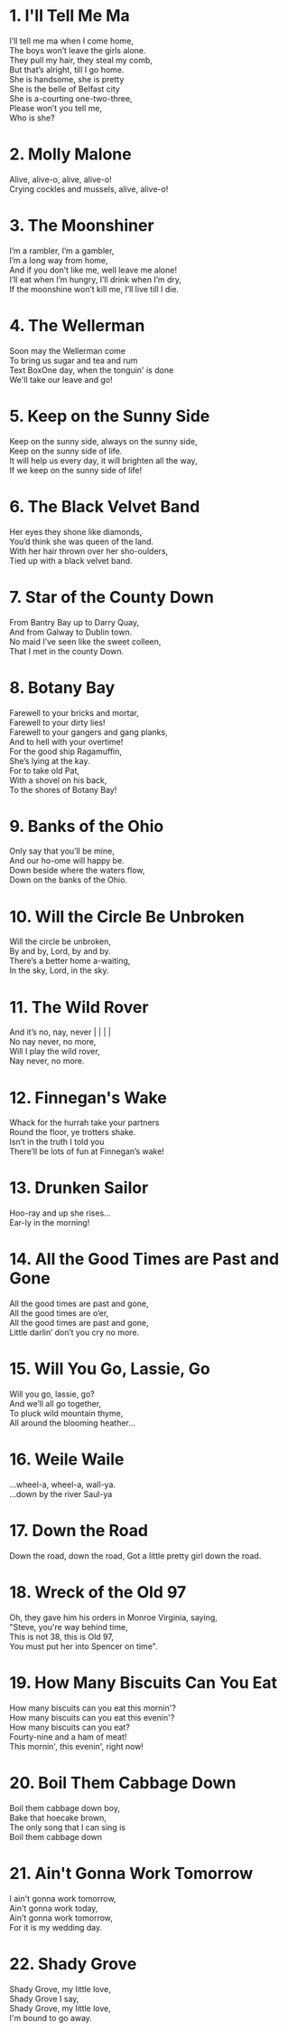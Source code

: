 # 1. I'll Tell Me Ma  
I’ll tell me ma when I come home,   
The boys won’t leave the girls alone.   
They pull my hair, they steal my comb,   
But that’s alright, till I go home.   
She is handsome, she is pretty   
She is the belle of Belfast city   
She is a-courting one-two-three,   
Please won’t you tell me,   
Who is she?   
# 2. Molly Malone  
Alive, alive-o, alive, alive-o!   
Crying cockles and mussels, alive, alive-o!   
# 3. The Moonshiner  
I’m a rambler, I’m a gambler,   
I’m a long way from home,   
And if you don’t like me, well leave me alone!   
I’ll eat when I’m hungry, I’ll drink when I’m dry,   
If the moonshine won’t kill me, I’ll live till I die.   
# 4. The Wellerman  
Soon may the Wellerman come   
To bring us sugar and tea and rum   
Text BoxOne day, when the tonguin' is done   
We'll take our leave and go!   
# 5. Keep on the Sunny Side  
Keep on the sunny side, always on the sunny side,   
Keep on the sunny side of life.   
It will help us every day, it will brighten all the way,   
If we keep on the sunny side of life!   
# 6. The Black Velvet Band  
Her eyes they shone like diamonds,   
You’d think she was queen of the land.   
With her hair thrown over her sho-oulders,   
Tied up with a black velvet band.   
# 7. Star of the County Down  
From Bantry Bay up to Darry Quay,   
And from Galway to Dublin town.   
No maid I’ve seen like the sweet colleen,   
That I met in the county Down.   
# 8. Botany Bay  
Farewell to your bricks and mortar,   
Farewell to your dirty lies!   
Farewell to your gangers and gang planks,   
And to hell with your overtime!   
For the good ship Ragamuffin,   
She’s lying at the kay.   
For to take old Pat,   
With a shovel on his back,   
To the shores of Botany Bay!   
# 9. Banks of the Ohio  
Only say that you’ll be mine,   
And our ho-ome will happy be.   
Down beside where the waters flow,   
Down on the banks of the Ohio.   
# 10. Will the Circle Be Unbroken  
Will the circle be unbroken,   
By and by, Lord, by and by.   
There’s a better home a-waiting,   
In the sky, Lord, in the sky.   
# 11. The Wild Rover  
And it’s no, nay, never | | | |   
No nay never, no more,   
Will I play the wild rover,	   
Nay never, no more.    
# 12. Finnegan's Wake  
Whack for the hurrah take your partners   
Round the floor, ye trotters shake.   
Isn’t in the truth I told you   
There’ll be lots of fun at Finnegan’s wake!   
# 13. Drunken Sailor  
Hoo-ray and up she rises…   
Ear-ly in the morning!   
# 14. All the Good Times are Past and Gone  
All the good times are past and gone,   
All the good times are o’er,   
All the good times are past and gone,   
Little darlin’ don’t you cry no more.   
# 15. Will You Go, Lassie, Go  
Will you go, lassie, go?   
And we’ll all go together,   
To pluck wild mountain thyme,    
All around the blooming heather…   
# 16. Weile Waile  
…wheel-a, wheel-a, wall-ya.   
…down by the river Saul-ya   
# 17. Down the Road
Down the road, down the road,
Got a little pretty girl down the road.
# 18. Wreck of the Old 97
Oh, they gave him his orders in Monroe Virginia, saying,  
"Steve, you're way behind time,  
This is not 38, this is Old 97,  
You must put her into Spencer on time".
# 19. How Many Biscuits Can You Eat
How many biscuits can you eat this mornin'?  
How many biscuits can you eat this evenin'?  
How many biscuits can you eat?  
Fourty-nine and a ham of meat!  
This mornin', this evenin', right now! 
# 20. Boil Them Cabbage Down   
Boil them cabbage down boy,  
Bake that hoecake brown,  
The only song that I can sing is  
Boil them cabbage down   
# 21. Ain't Gonna Work Tomorrow
I ain't gonna work tomorrow,  
Ain't gonna work today,  
Ain't gonna work tomorrow,   
For it is my wedding day.  
# 22. Shady Grove
Shady Grove, my little love,  
Shady Grove I say,  
Shady Grove, my little love,  
I'm bound to go away.


